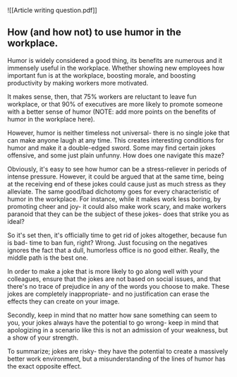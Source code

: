 ![[Article writing question.pdf]]

## How (and how not) to use humor in the workplace.

Humor is widely considered a good thing, its benefits are numerous and it immensely useful in the workplace. Whether showing new employees how important fun is at the workplace, boosting morale, and boosting productivity by making workers more motivated. 

It makes sense, then, that 75% workers are reluctant to leave fun workplace, or that 90% of executives are more likely to promote someone with a better sense of humor (NOTE: add more points on the benefits of humor in the workplace here).

However, humor is neither timeless not universal- there is no single joke that can make anyone laugh at any time. This creates interesting conditions for humor and make it a double-edged sword. Some may find certain jokes offensive, and some just plain unfunny. How does one navigate this maze?

Obviously, it's easy to see how humor can be a stress-reliever in periods of intense pressure. However, it could be argued that at the same time, being at the receiving end of these jokes could cause just as much stress as they alleviate.
The same good/bad dichotomy goes for every characteristic of humor in the workplace. For instance, while it makes work less boring, by promoting cheer and joy- it could also make work scary, and make workers paranoid that they can be the subject of these jokes- does that strike you as ideal?

So it's set then, it's officially time to get rid of jokes altogether, because fun is bad- time to ban fun, right? Wrong. Just focusing on the negatives ignores the fact that a dull, humorless office is no good either. Really, the middle path is the best one.

In order to make a joke that is more likely to go along well with your colleagues, ensure that the jokes are not based on social issues, and that there's no trace of prejudice in any of the words you choose to make. These jokes are completely inappropriate- and no justification can erase the effects they can create on your image.

Secondly, keep in mind that no matter how sane something can seem to you, your jokes always have the potential to go wrong- keep in mind that apologizing in a scenario like this is not an admission of your weakness, but a show of your strength.

To summarize; jokes are risky- they have the potential to create a massively better work environment, but a misunderstanding of the lines of humor has the exact opposite effect.